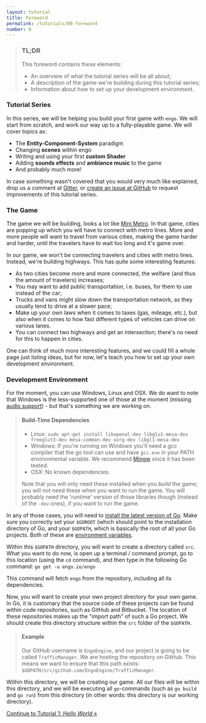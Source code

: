 ```yaml
---
layout: tutorial
title: Foreword
permalink: /tutorials/00-foreword
number: 0
---
```


> ### TL;DR
> This foreword contains these elements:
>
> * An overview of what the tutorial series will be all about;
> * A description of the game we're building during this tutorial series;
> * Information about how to set up your development environment. 

### Tutorial Series

In this series, we will be helping you build your first game with `engo`. We will start from scratch, and work
our way up to a fully-playable game. We will cover topics as:

* The **Entity-Component-System** paradigm
* Changing **scenes** within engo
* Writing and using your first **custom Shader**
* Adding **sounds effects** and **ambiance music** to the game
* And probably much more!

In case something wasn't covered that you would very much like explained, drop us a comment at 
[Gitter](https://gitter.im/EngoEngine/engo), or [create an issue at 
GitHub](https://github.com/EngoEngine/engoengine.github.io/issues/new) to request improvements of this tutorial series.  

### The Game
The game we will be building, looks a lot like [Mini Metro](http://store.steampowered.com/app/287980/). In that game, 
cities are popping up which you will have to connect with metro lines. More and more people will want to travel from
various cities, making the game harder and harder, until the travelers have to wait too long and it's game over. 

In our game, we won't be connecting travelers and cities with metro lines. Instead, we're building highways. This has
quite some interesting features:

* As two cities become more and more connected, the welfare (and thus the amount of travelers) increases;
* You may want to add public transportation, i.e. buses, for them to use instead of the car;
* Trucks and vans might slow down the transportation network, as they usually tend to drive at a slower pace;
* Make up your own laws when it comes to taxes (gas, mileage, etc.), but also when it comes to how fast different
types of vehicles can drive on various lanes. 
* You can connect two highways and get an intersection; there's no need for this to happen in cities.

One can think of much more interesting features, and we could fill a whole page just listing ideas, but for now, let's
teach you how to set up your own development environment. 

### Development Environment
For the moment, you can use Windows, Linux and OSX. We do want to note that Windows is the less-supported one of those
at the moment (missing [audio support](https://github.com/EngoEngine/engo/issues/174)) - but that's something we are 
working on. 

> #### Build-Time Dependencies
> * Linux: `sudo apt-get install libopenal-dev libglu1-mesa-dev freeglut3-dev mesa-common-dev xorg-dev libgl1-mesa-dev`
> * Windows: If you're running on Windows you'll need a gcc compiler that the go tool can use and have `gcc.exe` in your PATH environmental variable. We recommend [Mingw](http://mingw-w64.org/doku.php/start) since it has been tested.
> * OSX: No known dependencies.
>
> Note that you will only need these installed when you *build* the game; you will not need these when you want to
> *run* the game. You will probably need the 'runtime' version of those libraries though (instead of the `-dev` ones),
> if you want to run the game. 
 
In any of those cases, you will need to [install the latest version of Go](https://golang.org/dl/). Make sure you 
correctly set your `$GOROOT` (which should point to the installation directory of Go, and your `$GOPATH`, which is
basically the root of all your Go projects. Both of these are 
[environment variables](https://en.wikipedia.org/wiki/Environment_variable). 

Within this `$GOPATH` directory, you will want to create a directory called `src`. What you want to do now, is open
up a terminal / command prompt, go to this location (using the `cd` command), and then type in the following Go command:
`go get -u engo.io/engo`

This command will fetch `engo` from the repository, including all its dependencies. 

Now, you will want to create your own project directory for your own game. In Go, it is customary that the source code
of these projects can be found within code repositories, such as GitHub and Bitbucket. The location of these 
repositories makes up the "import path" of such a Go project. We should create this directory structure within the `src`
folder of the `$GOPATH`. 

> #### Example
> Our GitHub username is `EngoEngine`, and our project is going to be called `TrafficManager`. We are hosting the repository on 
> GitHub. This means we want to ensure that this path exists: `$GOPATH/src/github.com/EngoEngine/TrafficManager`. 

Within this directory, we will be creating our game. All our files will be within this directory, and we will be 
executing all `go`-commands (such as `go build` and `go run`) from this directory (in other words: this directory
is our working directory). 

<div class="button-group stacked">
<a class="button" href="/tutorials/01-hello-world">Continue to Tutorial 1: <i>Hello World</i> &raquo;</a>
</div>

